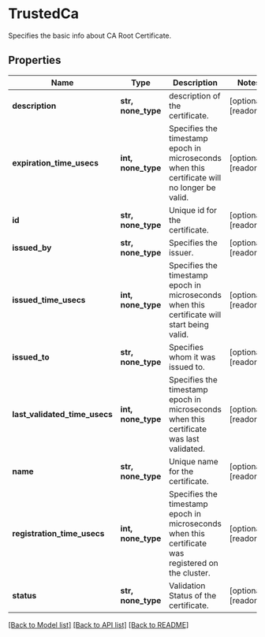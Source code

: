 # TrustedCa

Specifies the basic info about CA Root Certificate.

## Properties
Name | Type | Description | Notes
------------ | ------------- | ------------- | -------------
**description** | **str, none_type** | description of the certificate. | [optional] [readonly] 
**expiration_time_usecs** | **int, none_type** | Specifies the timestamp epoch in microseconds when this certificate will no longer be valid. | [optional] [readonly] 
**id** | **str, none_type** | Unique id for the certificate. | [optional] [readonly] 
**issued_by** | **str, none_type** | Specifies the issuer. | [optional] [readonly] 
**issued_time_usecs** | **int, none_type** | Specifies the timestamp epoch in microseconds when this certificate will start being valid. | [optional] [readonly] 
**issued_to** | **str, none_type** | Specifies whom it was issued to. | [optional] [readonly] 
**last_validated_time_usecs** | **int, none_type** | Specifies the timestamp epoch in microseconds when this certificate was last validated. | [optional] [readonly] 
**name** | **str, none_type** | Unique name for the certificate. | [optional] [readonly] 
**registration_time_usecs** | **int, none_type** | Specifies the timestamp epoch in microseconds when this certificate was registered on the cluster. | [optional] [readonly] 
**status** | **str, none_type** | Validation Status of the certificate. | [optional] [readonly] 

[[Back to Model list]](../README.md#documentation-for-models) [[Back to API list]](../README.md#documentation-for-api-endpoints) [[Back to README]](../README.md)


